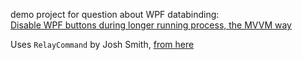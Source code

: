 demo project for question about WPF databinding:  
[Disable WPF buttons during longer running process, the MVVM way](http://stackoverflow.com/q/14143683/6884)

Uses `RelayCommand` by Josh Smith, [from here](http://msdn.microsoft.com/en-us/magazine/dd419663.aspx)